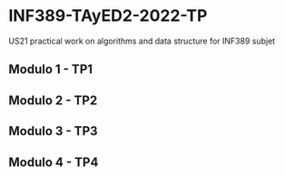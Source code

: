 # INF389-TAyED2-2022-TP
US21 practical work on algorithms and data structure for INF389 subjet

## Modulo 1 - TP1
## Modulo 2 - TP2

## Modulo 3 - TP3

## Modulo 4 - TP4